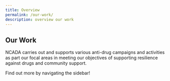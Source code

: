 ```yaml
---
title: Overview
permalink: /our-work/
description: overview our work
---
```

## Our Work

NCADA carries out and supports various anti-drug campaigns and activities as part our focal areas in meeting our objectives of supporting resilience against drugs and community support.

Find out more by navigating the sidebar!